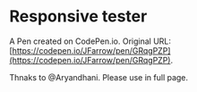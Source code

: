 # Responsive tester

A Pen created on CodePen.io. Original URL: [https://codepen.io/JFarrow/pen/GRqgPZP](https://codepen.io/JFarrow/pen/GRqgPZP).

Thnaks to @Aryandhani.
Please use in full page.
